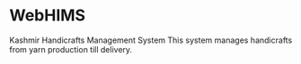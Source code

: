 # WebHIMS
Kashmir Handicrafts Management System
This system manages handicrafts from yarn production till delivery.
